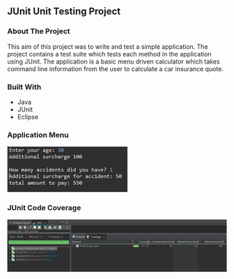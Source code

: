 ## JUnit Unit Testing Project

### **About The Project**
This aim of this project was to write and test a simple application. The project contains a test suite which tests each method in the application using JUnit. The application is a basic menu driven calculator which takes command line information from the user to calculate a car insurance quote.

### **Built With**
- Java
- JUnit
- Eclipse



### **Application Menu**
![1](/assets/menu.PNG)

### **JUnit Code Coverage**
![2](/assets/codecoverage.PNG)
